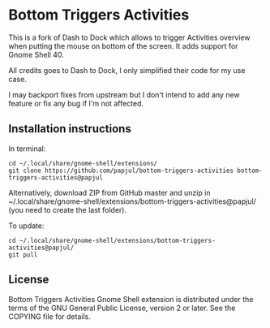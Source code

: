 # Bottom Triggers Activities
This is a fork of Dash to Dock which allows to trigger Activities overview when putting the mouse on bottom of the screen.
It adds support for Gnome Shell 40.

All credits goes to Dash to Dock, I only simplified their code for my use case.

I may backport fixes from upstream but I don't intend to add any new feature or fix any bug if I'm not affected.


## Installation instructions
In terminal:
```
cd ~/.local/share/gnome-shell/extensions/
git clone https://github.com/papjul/bottom-triggers-activities bottom-triggers-activities@papjul
```

Alternatively, download ZIP from GitHub master and unzip in ~/.local/share/gnome-shell/extensions/bottom-triggers-activities@papjul/ (you need to create the last folder).

To update:
```
cd ~/.local/share/gnome-shell/extensions/bottom-triggers-activities@papjul/
git pull
```

## License
Bottom Triggers Activities Gnome Shell extension is distributed under the terms of the GNU General Public License,
version 2 or later. See the COPYING file for details.
